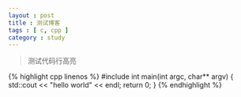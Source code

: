 ```yaml
---
layout : post
title : 测试博客
tags : [ c, cpp ]
category : study
---
```

>测试代码行高亮

{% highlight cpp linenos %}
#include<iostream>
int main(int argc, char** argv)
{
	std::cout << "hello world" << endl;
	return 0;
}
{% endhighlight %}
